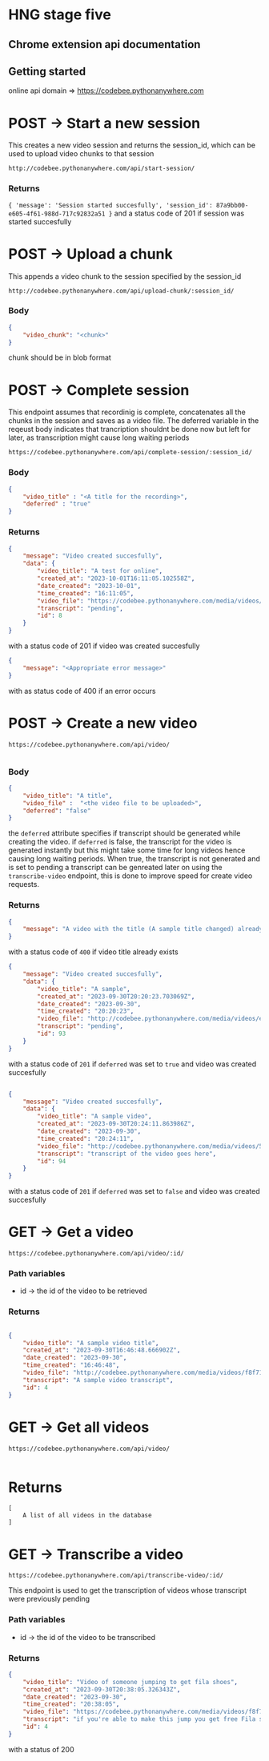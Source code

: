 # HNG stage five
## Chrome extension api documentation

## Getting started 
online api domain => https://codebee.pythonanywhere.com

# POST -> Start a new session
This creates a new video session and returns the session_id, which can be used to upload video chunks to that session 
```
http://codebee.pythonanywhere.com/api/start-session/
```
### Returns
`{
        'message': 'Session started succesfully',
        'session_id': 87a9bb00-e605-4f61-988d-717c92832a51
    }`
    and a status code of 201 if session was started succesfully

# POST -> Upload a chunk 
This appends a video chunk to the session specified by the session_id


```
http://codebee.pythonanywhere.com/api/upload-chunk/:session_id/
```

### Body
```json
{
    "video_chunk": "<chunk>"
}
```
chunk should be in blob format

# POST -> Complete session
This endpoint assumes that recordinig is complete, concatenates all the chunks in the session and saves as a video file. The deferred variable in the reqeust body indicates that trancription shouldnt be done now but left for later, as transcription might cause long waiting periods

```
https://codebee.pythonanywhere.com/api/complete-session/:session_id/
```

### Body
```json
{
    "video_title" : "<A title for the recording>",
    "deferred" : "true"
}

```

### Returns
```json
{
    "message": "Video created succesfully",
    "data": {
        "video_title": "A test for online",
        "created_at": "2023-10-01T16:11:05.102558Z",
        "date_created": "2023-10-01",
        "time_created": "16:11:05",
        "video_file": "https://codebee.pythonanywhere.com/media/videos/76603429-282f-40d2-9832-3c32ecc4d2be.webm",
        "transcript": "pending",
        "id": 8
    }
}
```
with a status code of 201 if video was created succesfully

```json
{
    "message": "<Appropriate error message>"
}
```
with as status code of 400 if an error occurs 




# POST -> Create a new video
``````
https://codebee.pythonanywhere.com/api/video/
 
 ``````

### Body 
```json
{
    "video_title": "A title",
    "video_file" :  "<the video file to be uploaded>",
    "deferred": "false"
}
```
the `deferred` attribute specifies if transcript should be generated while creating the video. if `deferred` is false, the transcript for the video is generated instantly but this might take some time for long videos hence causing long waiting periods. When true, the transcript is not generated and is set to pending a transcript can be genreated later on using the `transcribe-video` endpoint, this is done to improve speed for create video requests. 


### Returns 
```json
{
    "message": "A video with the title (A sample title changed) already exists"
}

```
with a status code of `400` if video title already exists


```json
{
    "message": "Video created succesfully",
    "data": {
        "video_title": "A sample",
        "created_at": "2023-09-30T20:20:23.703069Z",
        "date_created": "2023-09-30",
        "time_created": "20:20:23",
        "video_file": "http://codebee.pythonanywhere.com/media/videos/e3023fe2-dc13-4c10-bf54-3e42d1e8d92f.mp4",
        "transcript": "pending",
        "id": 93
    }
}

```
with a status code of `201` if `deferred` was set to `true` and video was created succesfully

```json

{
    "message": "Video created succesfully",
    "data": {
        "video_title": "A sample video",
        "created_at": "2023-09-30T20:24:11.863986Z",
        "date_created": "2023-09-30",
        "time_created": "20:24:11",
        "video_file": "http://codebee.pythonanywhere.com/media/videos/5d82c55d-3ab1-4320-907e-5768ad51e576.mp4",
        "transcript": "transcript of the video goes here",
        "id": 94
    }
}
```
with a status code of `201` if `deferred` was set to `false` and video was created succesfully

# GET -> Get a video

```
https://codebee.pythonanywhere.com/api/video/:id/
```
### Path variables
* id -> the id of the video to be retrieved

### Returns
```json

{
    "video_title": "A sample video title",
    "created_at": "2023-09-30T16:46:48.666902Z",
    "date_created": "2023-09-30",
    "time_created": "16:46:48",
    "video_file": "http://codebee.pythonanywhere.com/media/videos/f8f716cf-4cbd-4725-bb64-6463077586eb.mp4",
    "transcript": "A sample video transcript",
    "id": 4
}

```


# GET -> Get all videos
``````
https://codebee.pythonanywhere.com/api/video/
 
``````

# Returns

```
[
    A list of all videos in the database
]
```

# GET -> Transcribe a video 

```
https://codebee.pythonanywhere.com/api/transcribe-video/:id/

```
This endpoint is used to get the transcription of videos whose transcript were previously pending 

### Path variables
* id -> the id of the video to be transcribed

### Returns
``` json
{
    "video_title": "Video of someone jumping to get fila shoes",
    "created_at": "2023-09-30T20:38:05.326343Z",
    "date_created": "2023-09-30",
    "time_created": "20:38:05",
    "video_file": "https://codebee.pythonanywhere.com/media/videos/f8f716cf-4cbd-4725-bb64-6463077586eb.mp4",
    "transcript": "if you're able to make this jump you get free Fila shoes and this guy was about to make his attempt but little did anyone know he's secretly a hurdler",
    "id": 4
}

```
with a status of 200 







